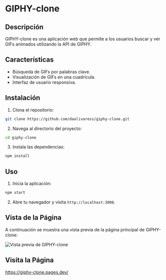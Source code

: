 ﻿# GIPHY-clone
## Descripción

GIPHY-clone es una aplicación web que permite a los usuarios buscar y ver GIFs animados utilizando la API de GIPHY.

## Características

- Búsqueda de GIFs por palabras clave.
- Visualización de GIFs en una cuadrícula.
- Interfaz de usuario responsiva.

## Instalación

1. Clona el repositorio:
  ```bash
  git clone https://github.com/daolivaress/giphy-clone.git
  ```
2. Navega al directorio del proyecto:
  ```bash
  cd giphy-clone
  ```
3. Instala las dependencias:
  ```bash
  npm install
  ```

## Uso

1. Inicia la aplicación:
  ```bash
  npm start
  ```
2. Abre tu navegador y visita `http://localhost:3000`.

## Vista de la Página

A continuación se muestra una vista previa de la página principal de GIPHY-clone:

![Vista previa de GIPHY-clone](https://i.imgur.com/j7DvCn9.png)

## Visita la Página
https://giphy-clone.pages.dev/
